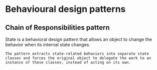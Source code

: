 # Behavioural design patterns
## Chain of Responsibilities pattern

State is a behavioral design pattern that allows an object to change the behavior when its internal state changes.


```
The pattern extracts state-related behaviors into separate state classes and forces the original object to delegate the work to an instance of these classes, instead of acting on its own.
```
